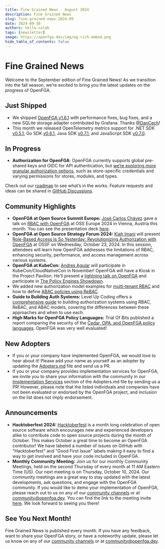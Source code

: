 ```yaml
---
title: Fine Grained News - August 2024
description: Fine Grained News
slug: fine-grained-news-2024-09
date: 2024-09-30
authors: hello-caleb
tags: [newsletter]
image: https://openfga.dev/img/og-rich-embed.png
hide_table_of_contents: false
---
```

# Fine Grained News
Welcome to the September edition of Fine Grained News! As we transition into the fall season, we’re excited to bring you the latest updates on the progress of OpenFGA.

## **Just Shipped**

* We shipped [OpenFGA v1.6.1](https://github.com/openfga/openfga/releases/tag/v1.6.1) with performance fixes, bug fixes, and a new SQLite storage adapter contributed by Grafana. Thanks [@DanCech](https://github.com/DanCech)!  
* This month we released OpenTelemetry metrics support for .NET SDK [v0.5.1](https://github.com/openfga/dotnet-sdk/releases), Go SDK [v0.6.1](https://github.com/openfga/go-sdk/releases/tag/v0.6.1), Java SDK [v0.7.1](https://github.com/openfga/java-sdk/releases/tag/v0.7.1), and JavaScript SDK [v0.7.0](https://github.com/openfga/js-sdk/releases/tag/v0.7.0).

## **In Progress**

* **Authorization for OpenFGA**: OpenFGA currently supports global pre-shared keys and OIDC for API authentication, but [we’re exploring more granular authorization options](https://github.com/openfga/roadmap/issues/30), such as store-specific credentials and varying permissions for stores, modules, and types.

Check out our [roadmap](https://github.com/orgs/openfga/projects/1/views/1) to see what’s in the works. Feature requests and ideas can be shared in [GitHub Discussions](https://github.com/orgs/openfga/discussions/categories/ideas).

## **Community Highlights**

* **OpenFGA at Open Source Summit Europe:** [José Carlos Chávez](https://www.linkedin.com/in/jcchavezs/) gave a talk on [RBAC with OpenFGA](https://osseu2024.sched.com/event/1ej2u/fine-grained-policies-rbac-with-openfga-jose-carlos-chavez-okta) at OSS Europe 2024 in Vienna, Austria this month. You can see the presentation deck [here](https://speakerdeck.com/jcchavezs/fine-grained-policies-rbac-with-openfga).  
* **OpenFGA at Open Source Strategy Forum 2024:** [Kiah Imani](https://www.linkedin.com/in/kiah-tolliver/) will present [Role-Based Access Is So Yesterday: Revolutionizing Authorization with OpenFGA](https://sossfusion2024.sched.com/event/1hcQa?iframe=no) at OSSF on Wednesday, October 23, 2024\. In this session, attendees will learn how OpenFGA addresses the limitations of RBAC, enhancing security, performance, and access management across various systems.  
* **OpenFGA at KubeCon:** [Andres Aguíar](https://www.linkedin.com/in/aaguiar/) will participate in KubeCon/CloudNativeCon in November! OpenFGA will have a Kiosk in the Project Pavilion. He'll present a [lightning talk on OpenFGA](https://kccncna2024.sched.com/event/1iWA6/openfga-the-cloud-native-way-to-implement-fine-grained-authorization-project-lightning-talk) and participate in [The Policy Engines Showdown](https://kccncna2024.sched.com/event/1i7qp/the-policy-engines-showdown-gabriel-l-manor-permitio-andres-aguiar-okta-omri-gazitt-aserto-anders-eknert-styra-sarah-cecchetti-aws?iframe=no).  
* We added new authorization model examples for [multi-tenant RBAC](https://github.com/openfga/sample-stores/tree/main/stores/multitenant-rbac) and how to define [ABAC policies using ReBAC](https://github.com/openfga/sample-stores/tree/main/stores/abac-with-rebac).  
* **Guide to Building Auth Systems:** Level Up Coding offers a [comprehensive guide](https://levelup.gitconnected.com/complete-guide-to-building-authorization-systems-using-rbac-rebac-and-abac-0a2ce5311d25) to building authorization systems using RBAC, ReBAC, and ABAC models, covering the differences between these approaches and when to use each.  
* **High Marks for OpenFGA Policy Languages:** Trial Of Bits published a report comparing the security of the [Cedar, OPA, and OpenFGA policy languages](https://github.com/trailofbits/publications/blob/master/reports/Policy_Language_Security_Comparison_and_TM.pdf). OpenFGA was very well evaluated!

## **New Adopters**

* If you or your company have implemented OpenFGA, we would love to hear about it! Please add your name as yourself as an adopter by updating the [Adopters.md](https://github.com/openfga/community/blob/main/ADOPTERS.md#companiesprojects-using-openfga-in-production) file and send us a PR.  
* If you or your company provides implementation services for OpenFGA, we invite you to share your information with the community in our [Implementation Services](https://github.com/openfga/community/blob/main/ADOPTERS.md#companies-offering-openfga-implementation-services) section of the Adopters.md file by sending us a PR! However, please note that the listed individuals and companies have not been evaluated or endorsed by the OpenFGA project, and inclusion on the list does not imply endorsement.

## **Announcements**

* **Hacktoberfest 2024:** [Hacktoberfest](https://hacktoberfest.com) is a month long celebration of open source software which encourages new and experienced developers alike to contribute code to open source projects during the month of October. This makes October a great time to become an OpenFGA contributor! We have labeled a number of issues on GitHub with "Hacktoberfest" and "Good First Issue" labels making it easy to find a way to get involved and have your code included in OpenFGA.  
* **Monthly Community Meeting:** Join us for our monthly Community Meetings, held on the second Thursday of every month at 11 AM Eastern Time (US). Our next meeting is on Thursday, October 10, 2024\. Our community meetings are a great way to stay updated with the latest developments, ask questions, and engage with the OpenFGA community. If you would like to demo your implementation of OpenFGA, please reach out to us on any of our [community channels](https://openfga.dev/community) or at community@openfga.dev. You can find the link to the meeting invite [here](https://openfga.dev/docs/community#monthly-community-meetings). We look forward to seeing you there!

## **See You Next Month!**

Fine Grained News is published every month. If you have any feedback, want to share your OpenFGA story, or have a noteworthy update, please let us know on any of our [community channels](https://openfga.dev/community) or at community@openfga.dev.